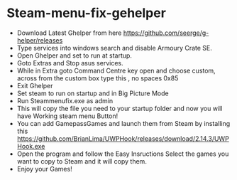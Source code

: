 # Steam-menu-fix-gehelper

+ Download Latest Ghelper from here https://github.com/seerge/g-helper/releases
+ Type services into windows search and disable Armoury Crate SE.
+ Open Ghelper and set to run at startup.
+ Goto Extras and Stop asus services.
+ While in Extra goto Command Centre key open and choose custom, across from the custom box type this , no spaces 0x85
+ Exit Ghelper
+ Set steam to run on startup and in Big Picture Mode
+ Run Steammenufix.exe as admin
+ This will copy the file you need to your startup folder and now you will have Working steam menu Button!
+ You can add GamepassGames and launch them from Steam by installing this https://github.com/BrianLima/UWPHook/releases/download/2.14.3/UWPHook.exe
+ Open the program and follow the Easy Insructions Select the games you want to copy to Steam and it will copy them.
+ Enjoy your Games!
